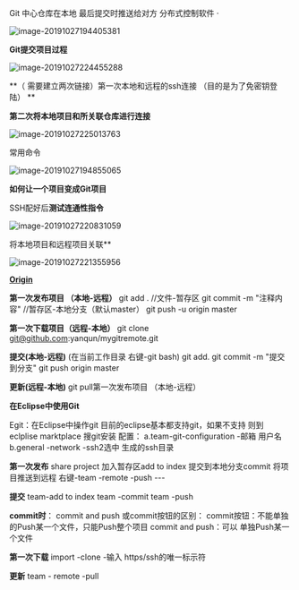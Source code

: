 Git 中心仓库在本地  最后提交时推送给对方    分布式控制软件	·  

![image-20191027194405381](C:\Users\lenovo\AppData\Roaming\Typora\typora-user-images\image-20191027194405381.png)

**Git提交项目过程**

![image-20191027224455288](C:\Users\lenovo\AppData\Roaming\Typora\typora-user-images\image-20191027224455288.png)





**（ 需要建立两次链接）第一次本地和远程的ssh连接 （目的是为了免密钥登陆）  **

**第二次将本地项目和所关联仓库进行连接**

![image-20191027225013763](C:\Users\lenovo\AppData\Roaming\Typora\typora-user-images\image-20191027225013763.png)

常用命令

![image-20191027194855065](C:\Users\lenovo\AppData\Roaming\Typora\typora-user-images\image-20191027194855065.png)

**如何让一个项目变成Git项目**    

SSH配好后**测试连通性指令**

![image-20191027220831059](C:\Users\lenovo\AppData\Roaming\Typora\typora-user-images\image-20191027220831059.png)





将本地项目和远程项目关联** 

![image-20191027221355956](C:\Users\lenovo\AppData\Roaming\Typora\typora-user-images\image-20191027221355956.png)

  **<u>Origin</u>**



**第一次发布项目 （本地-远程）**
git add .      //文件-暂存区
git commit -m "注释内容"  //暂存区-本地分支（默认master）
git push -u origin master

**第一次下载项目（远程-本地）**
git clone git@github.com:yanqun/mygitremote.git

**提交(本地-远程)**
(在当前工作目录 右键-git bash)
git add.
git commit -m "提交到分支"
git push  origin master

**更新(远程-本地)**
git pull第一次发布项目 （本地-远程）





**在Eclipse中使用Git**

Egit：在Eclipse中操作git
目前的eclipse基本都支持git，如果不支持 则到eclplise marktplace 搜git安装
配置：
a.team-git-configuration -邮箱 用户名
b.general -network -ssh2选中 生成的ssh目录

**第一次发布**
share project
加入暂存区add to index
提交到本地分支commit 
将项目推送到远程	  右键-team -remote -push ---

**提交**
team-add to index
team -commit
team -push

**commit时**：
commit and push 或commit按钮的区别：
commit按钮：不能单独的Push某一个文件，只能Push整个项目
commit and push：可以 单独Push某一个文件

**第一次下载**
import -clone -输入 https/ssh的唯一标示符

**更新**
team - remote -pull